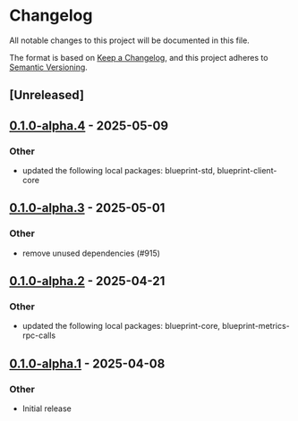 # Changelog

All notable changes to this project will be documented in this file.

The format is based on [Keep a Changelog](https://keepachangelog.com/en/1.0.0/),
and this project adheres to [Semantic Versioning](https://semver.org/spec/v2.0.0.html).

## [Unreleased]

## [0.1.0-alpha.4](https://github.com/tangle-network/blueprint/compare/blueprint-client-evm-v0.1.0-alpha.3...blueprint-client-evm-v0.1.0-alpha.4) - 2025-05-09

### Other

- updated the following local packages: blueprint-std, blueprint-client-core

## [0.1.0-alpha.3](https://github.com/tangle-network/blueprint/compare/blueprint-client-evm-v0.1.0-alpha.2...blueprint-client-evm-v0.1.0-alpha.3) - 2025-05-01

### Other

- remove unused dependencies (#915)

## [0.1.0-alpha.2](https://github.com/tangle-network/blueprint/compare/blueprint-client-evm-v0.1.0-alpha.1...blueprint-client-evm-v0.1.0-alpha.2) - 2025-04-21

### Other

- updated the following local packages: blueprint-core, blueprint-metrics-rpc-calls

## [0.1.0-alpha.1](https://github.com/tangle-network/blueprint/releases/tag/blueprint-client-evm-v0.1.0-alpha.1) - 2025-04-08

### Other

- Initial release
